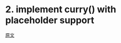 # 2. implement curry() with placeholder support

[原文](https://bigfrontend.dev/problem/implement-curry-with-placeholder)